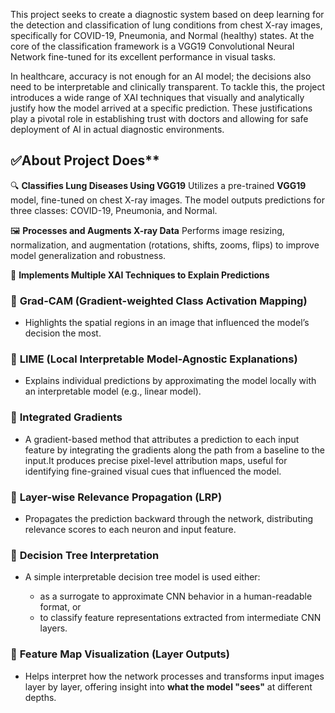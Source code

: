 This project seeks to create a diagnostic system based on deep learning for the detection and classification of lung conditions from chest X-ray images, specifically for COVID-19, Pneumonia, and Normal (healthy) states. At the core of the classification framework is a VGG19 Convolutional Neural Network fine-tuned for its excellent performance in visual tasks.

In healthcare, accuracy is not enough for an AI model; the decisions also need to be interpretable and clinically transparent. To tackle this, the project introduces a wide range of XAI techniques that visually and analytically justify how the model arrived at a specific prediction. These justifications play a pivotal role in establishing trust with doctors and allowing for safe deployment of AI in actual diagnostic environments.

## ✅About Project Does**

🔍 **Classifies Lung Diseases Using VGG19**
  Utilizes a pre-trained **VGG19** model, fine-tuned on chest X-ray images. The model outputs predictions for three classes: COVID-19, Pneumonia, and Normal.

🖼️ **Processes and Augments X-ray Data**
  Performs image resizing, normalization, and augmentation (rotations, shifts, zooms, flips) to improve model generalization and robustness.

🧠 **Implements Multiple XAI Techniques to Explain Predictions**

  ### 📌 **Grad-CAM (Gradient-weighted Class Activation Mapping)**

  * Highlights the spatial regions in an image that influenced the model’s decision the most.

  ### 📌 **LIME (Local Interpretable Model-Agnostic Explanations)**

  * Explains individual predictions by approximating the model locally with an interpretable model (e.g., linear model).

  ### 📌 **Integrated Gradients**

  * A gradient-based method that attributes a prediction to each input feature by integrating the gradients along the path from a baseline to the input.It produces precise pixel-level attribution maps, useful for identifying fine-grained visual cues that influenced the model.

  ### 📌 **Layer-wise Relevance Propagation (LRP)**

  * Propagates the prediction backward through the network, distributing relevance scores to each neuron and input feature.

  ### 📌 **Decision Tree Interpretation**

  * A simple interpretable decision tree model is used either:

    * as a surrogate to approximate CNN behavior in a human-readable format, or
    * to classify feature representations extracted from intermediate CNN layers.

  ### 📌 **Feature Map Visualization (Layer Outputs)**

  * Helps interpret how the network processes and transforms input images layer by layer, offering insight into **what the model "sees"** at different depths.


